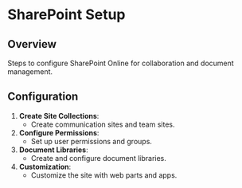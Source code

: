 # SharePoint Setup

## Overview
Steps to configure SharePoint Online for collaboration and document management.

## Configuration
1. **Create Site Collections**:
   - Create communication sites and team sites.
2. **Configure Permissions**:
   - Set up user permissions and groups.
3. **Document Libraries**:
   - Create and configure document libraries.
4. **Customization**:
   - Customize the site with web parts and apps.
